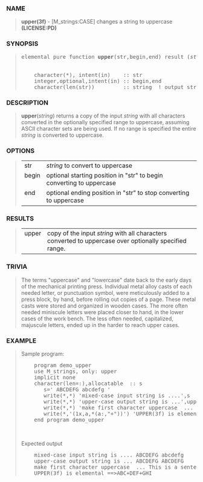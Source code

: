 <?
<body>
  <a name="top"></a>
  <div id="Container">
    <div id="Content">
      <div class="c179">
      </div><a name="0"></a>
      <h3><a name="0">NAME</a></h3>
      <blockquote>
        <b>upper(3f)</b> - [M_strings:CASE] changes a string to uppercase <b>(LICENSE:PD)</b>
      </blockquote><a name="contents"></a>
      <h3><a name="9">SYNOPSIS</a></h3>
      <blockquote>
        <pre>
elemental pure function <b>upper</b>(str,begin,end) result (<i>string</i>)
<br />
    character(*), intent(in)    :: str
    integer,optional,intent(in) :: begin,end
    character(len(str))         :: string  ! output string
</pre>
      </blockquote><a name="2"></a>
      <h3><a name="2">DESCRIPTION</a></h3>
      <blockquote>
        <b>upper</b>(<i>string</i>) returns a copy of the input <i>string</i> with all characters converted in the optionally specified range to uppercase,
        assuming ASCII character sets are being used. If no range is specified the entire <i>string</i> is converted to uppercase.
      </blockquote><a name="3"></a>
      <h3><a name="3">OPTIONS</a></h3>
      <blockquote>
        <table cellpadding="3">
          <tr valign="top">
            <td class="c180" width="6%" nowrap="nowrap">str</td>
            <td valign="bottom"><i>string</i> to convert to uppercase</td>
          </tr>
          <tr valign="top">
            <td class="c180" width="6%" nowrap="nowrap">begin</td>
            <td valign="bottom">optional starting position in "str" to begin converting to uppercase</td>
          </tr>
          <tr valign="top">
            <td class="c180" width="6%" nowrap="nowrap">end</td>
            <td valign="bottom">optional ending position in "str" to stop converting to uppercase</td>
          </tr>
        </table>
      </blockquote><a name="4"></a>
      <h3><a name="4">RESULTS</a></h3>
      <blockquote>
        <table cellpadding="3">
          <tr valign="top">
            <td class="c180" width="6%" nowrap="nowrap">upper</td>
            <td valign="bottom">copy of the input <i>string</i> with all characters converted to uppercase over optionally specified range.</td>
          </tr>
        </table>
      </blockquote><a name="5"></a>
      <h3><a name="5">TRIVIA</a></h3>
      <blockquote>
        The terms "uppercase" and "lowercase" date back to the early days of the mechanical printing press. Individual metal alloy casts of each needed
        letter, or punctuation symbol, were meticulously added to a press block, by hand, before rolling out copies of a page. These metal casts were stored
        and organized in wooden cases. The more often needed miniscule letters were placed closer to hand, in the lower cases of the work bench. The less
        often needed, capitalized, majuscule letters, ended up in the harder to reach upper cases.
      </blockquote><a name="6"></a>
      <h3><a name="6">EXAMPLE</a></h3>
      <blockquote>
        Sample program:
        <pre>
    program demo_upper
    use M_strings, only: upper
    implicit none
    character(len=:),allocatable  :: s
       s=' ABCDEFG abcdefg '
       write(*,*) 'mixed-case input string is ....',s
       write(*,*) 'upper-case output string is ...',upper(s)
       write(*,*) 'make first character uppercase  ... ',upper('this is a sentence.',1,1)
       write(*,'(1x,a,*(a:,"+"))') 'UPPER(3f) is elemental ==&gt;',upper(["abc","def","ghi"])
    end program demo_upper
<br />
</pre>Expected output
        <pre>
    mixed-case input string is .... ABCDEFG abcdefg
    upper-case output string is ... ABCDEFG ABCDEFG
    make first character uppercase  ... This is a sentence.
    UPPER(3f) is elemental ==&gt;ABC+DEF+GHI
</pre>
      </blockquote><a name="7"></a>
    </div>
  </div>
</body>
